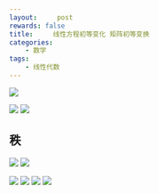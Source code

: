 ```yaml
---
layout:     post
rewards: false
title:     线性方程初等变化 矩阵初等变换
categories:
    - 数学
tags:
    - 线性代数
---
```


![](https://cdn.jsdelivr.net/gh/631068264/img/006tNbRwgy1fudqyscl7cj30o409i0sv.jpg)

![](https://cdn.jsdelivr.net/gh/631068264/img/006tNbRwgy1fudqyvohk0j315c0eo0uh.jpg)
![](https://cdn.jsdelivr.net/gh/631068264/img/006tNbRwgy1fudqyz8uyzj31kw10edhk.jpg)

## 秩
![](https://cdn.jsdelivr.net/gh/631068264/img/006tNbRwgy1fudqz3gnr1j31kw0icwhv.jpg)
![](https://cdn.jsdelivr.net/gh/631068264/img/006tNbRwgy1fudqz6jvc9j31ag0ukwh3.jpg)

![](https://cdn.jsdelivr.net/gh/631068264/img/006tNbRwgy1fudqzc82bjj30us07k3yj.jpg)
![](https://cdn.jsdelivr.net/gh/631068264/img/006tNbRwgy1fudqzfysm7j317m0huab7.jpg)
![](https://cdn.jsdelivr.net/gh/631068264/img/006tNbRwgy1fudqzjvvfxj3102090aax.jpg)
![](https://cdn.jsdelivr.net/gh/631068264/img/006tNbRwgy1fudqzp3qkej316m0a0dhk.jpg)